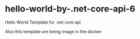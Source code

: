 # hello-world-by-.net-core-api-6
Hello World Template for .net core api


Also this template are being image in the docker
